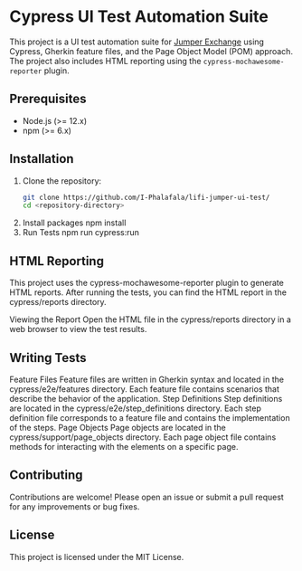 # Cypress UI Test Automation Suite

This project is a UI test automation suite for [Jumper Exchange](https://jumper.exchange) using Cypress, Gherkin feature files, and the Page Object Model (POM) approach. The project also includes HTML reporting using the `cypress-mochawesome-reporter` plugin.

## Prerequisites

- Node.js (>= 12.x)
- npm (>= 6.x)

## Installation

1. Clone the repository:
   ```sh
   git clone https://github.com/I-Phalafala/lifi-jumper-ui-test/
   cd <repository-directory>
2. Install packages
    npm install
3. Run Tests
    npm run cypress:run

## HTML Reporting
This project uses the cypress-mochawesome-reporter plugin to generate HTML reports. After running the tests, you can find the HTML report in the cypress/reports directory.

Viewing the Report
Open the HTML file in the cypress/reports directory in a web browser to view the test results.

## Writing Tests
Feature Files
Feature files are written in Gherkin syntax and located in the cypress/e2e/features directory. Each feature file contains scenarios that describe the behavior of the application.
Step Definitions
Step definitions are located in the cypress/e2e/step_definitions directory. Each step definition file corresponds to a feature file and contains the implementation of the steps.
Page Objects
Page objects are located in the cypress/support/page_objects directory. Each page object file contains methods for interacting with the elements on a specific page.

## Contributing
Contributions are welcome! Please open an issue or submit a pull request for any improvements or bug fixes.

## License
This project is licensed under the MIT License.
